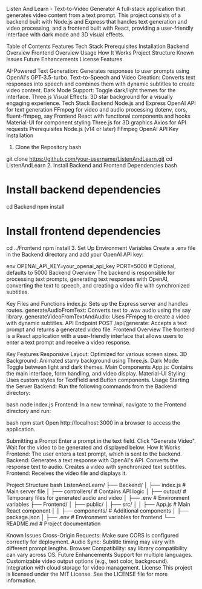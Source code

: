 Listen And Learn - Text-to-Video Generator
A full-stack application that generates video content from a text prompt. This project consists of a backend built with Node.js and Express that handles text generation and video processing, and a frontend built with React, providing a user-friendly interface with dark mode and 3D visual effects.

Table of Contents
Features
Tech Stack
Prerequisites
Installation
Backend Overview
Frontend Overview
Usage
How It Works
Project Structure
Known Issues
Future Enhancements
License
Features

AI-Powered Text Generation: Generates responses to user prompts using OpenAI's GPT-3.5-turbo.
Text-to-Speech and Video Creation: Converts text responses into speech and combines them with dynamic subtitles to create video content.
Dark Mode Support: Toggle dark/light themes for the interface.
Three.js Visual Effects: 3D star background for a visually engaging experience.
Tech Stack
Backend
Node.js and Express
OpenAI API for text generation
FFmpeg for video and audio processing
dotenv, cors, fluent-ffmpeg, say
Frontend
React with functional components and hooks
Material-UI for component styling
Three.js for 3D graphics
Axios for API requests
Prerequisites
Node.js (v14 or later)
FFmpeg
OpenAI API Key
Installation
1. Clone the Repository
bash

git clone https://github.com/your-username/ListenAndLearn.git
cd ListenAndLearn
2. Install Backend and Frontend Dependencies
bash

# Install backend dependencies
cd Backend
npm install

# Install frontend dependencies
cd ../Frontend
npm install
3. Set Up Environment Variables
Create a .env file in the Backend directory and add your OpenAI API key:

env
OPENAI_API_KEY=your_openai_api_key
PORT=5000  # Optional, defaults to 5000
Backend Overview
The backend is responsible for processing text prompts, generating text responses with OpenAI, converting the text to speech, and creating a video file with synchronized subtitles.

Key Files and Functions
index.js: Sets up the Express server and handles routes.
generateAudioFromText: Converts text to .wav audio using the say library.
generateVideoFromTextAndAudio: Uses FFmpeg to create a video with dynamic subtitles.
API Endpoint
POST /api/generate: Accepts a text prompt and returns a generated video file.
Frontend Overview
The frontend is a React application with a user-friendly interface that allows users to enter a text prompt and receive a video response.

Key Features
Responsive Layout: Optimized for various screen sizes.
3D Background: Animated starry background using Three.js.
Dark Mode: Toggle between light and dark themes.
Main Components
App.js: Contains the main interface, form handling, and video display.
Material-UI Styling: Uses custom styles for TextField and Button components.
Usage
Starting the Server
Backend: Run the following commands from the Backend directory:

bash
node index.js
Frontend: In a new terminal, navigate to the Frontend directory and run:

bash
npm start
Open http://localhost:3000 in a browser to access the application.

Submitting a Prompt
Enter a prompt in the text field.
Click "Generate Video".
Wait for the video to be generated and displayed below.
How It Works
Frontend: The user enters a text prompt, which is sent to the backend.
Backend:
Generates a text response with OpenAI's API.
Converts the response text to audio.
Creates a video with synchronized text subtitles.
Frontend: Receives the video file and displays it.

Project Structure
bash
ListenAndLearn/
├── Backend/
│   ├── index.js                 # Main server file
│   ├── controllers/             # Contains API logic
│   ├── output/                  # Temporary files for generated audio and video
│   ├── .env                     # Environment variables
├── Frontend/
│   ├── public/
│   ├── src/
│   │   ├── App.js               # Main React component
│   │   ├── components/          # Additional components
│   ├── package.json
│   ├── .env                     # Environment variables for frontend
└── README.md                    # Project documentation

Known Issues
Cross-Origin Requests: Make sure CORS is configured correctly for deployment.
Audio Sync: Subtitle timing may vary with different prompt lengths.
Browser Compatibility: say library compatibility can vary across OS.
Future Enhancements
Support for multiple languages.
Customizable video output options (e.g., text color, background).
Integration with cloud storage for video management.
License
This project is licensed under the MIT License. See the LICENSE file for more information.
